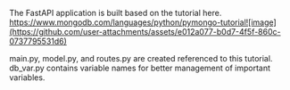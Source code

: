 The FastAPI application is built based on the tutorial here. https://www.mongodb.com/languages/python/pymongo-tutorial![image](https://github.com/user-attachments/assets/e012a077-b0d7-4f5f-860c-0737795531d6)

main.py, model.py, and routes.py are created referenced to this tutorial.
db_var.py contains variable names for better management of important variables.
